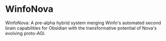 # WinfoNova
WinfoNova: A pre-alpha hybrid system merging Winfo's automated second brain capabilities for Obsidian with the transformative potential of Nova's evolving proto-AGI.

